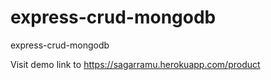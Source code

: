# express-crud-mongodb
express-crud-mongodb


Visit demo link to https://sagarramu.herokuapp.com/product
